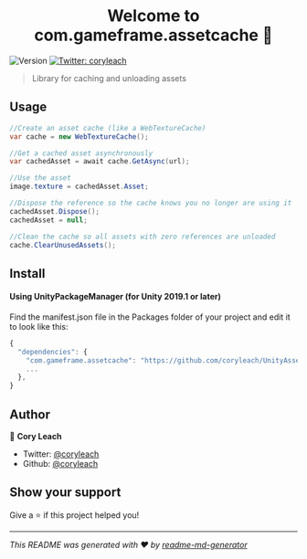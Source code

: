 <h1 align="center">Welcome to com.gameframe.assetcache 👋</h1>
<p>
  <img alt="Version" src="https://img.shields.io/badge/version-1.0.1-blue.svg?cacheSeconds=2592000" />
  <a href="https://twitter.com/coryleach">
    <img alt="Twitter: coryleach" src="https://img.shields.io/twitter/follow/coryleach.svg?style=social" target="_blank" />
  </a>
</p>

> Library for caching and unloading assets

## Usage

```c#
//Create an asset cache (like a WebTextureCache)
var cache = new WebTextureCache();

//Get a cached asset asynchronously
var cachedAsset = await cache.GetAsync(url);

//Use the asset
image.texture = cachedAsset.Asset;

//Dispose the reference so the cache knows you no longer are using it
cachedAsset.Dispose();
cachedAsset = null;

//Clean the cache so all assets with zero references are unloaded
cache.ClearUnusedAssets();
```

## Install

#### Using UnityPackageManager (for Unity 2019.1 or later)

Find the manifest.json file in the Packages folder of your project and edit it to look like this:
```js
{
  "dependencies": {
    "com.gameframe.assetcache": "https://github.com/coryleach/UnityAssetCache.git#1.0.1",
    ...
  },
}
```

## Author

👤 **Cory Leach**

* Twitter: [@coryleach](https://twitter.com/coryleach)
* Github: [@coryleach](https://github.com/coryleach)

## Show your support

Give a ⭐️ if this project helped you!

***
_This README was generated with ❤️ by [readme-md-generator](https://github.com/kefranabg/readme-md-generator)_
